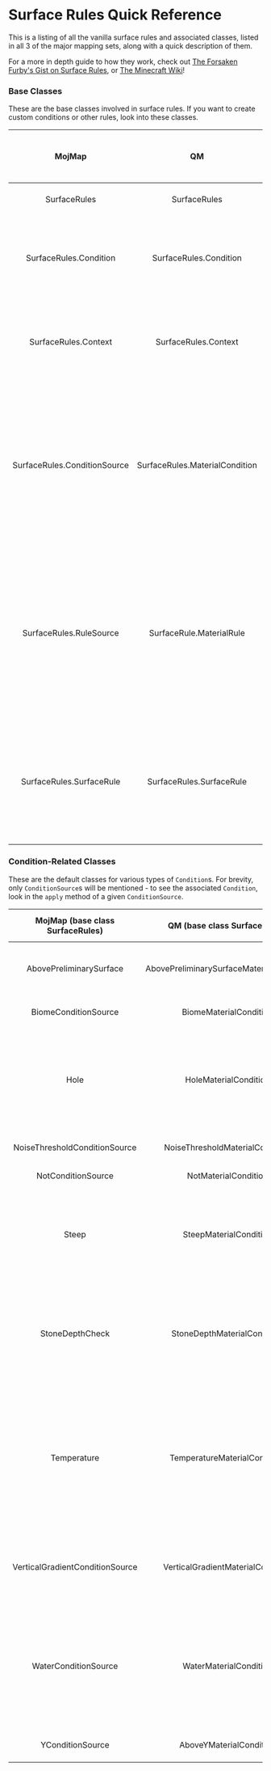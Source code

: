# Surface Rules Quick Reference

This is a listing of all the vanilla surface rules and associated classes, listed in all 3 of the major mapping sets, along with a quick description of them.

For a more in depth guide to how they work, check out [The Forsaken Furby's Gist on Surface Rules](https://github.com/TheForsakenFurby/Surface-Rules-Guide-Minecraft-JE-1.18/blob/main/Guide.md), or [The Minecraft Wiki](https://minecraft.fandom.com/wiki/Custom_world_generation/noise_settings)!

### Base Classes

These are the base classes involved in surface rules. If you want to create custom conditions or other rules, look into these classes.

|            MojMap            |               QM               |               Yarn                | Datapack Identifier (prepended with `minecraft:` | Description                                                                                                                                                                                                                                                                                                                                                  |
|:----------------------------:|:------------------------------:|:---------------------------------:|:------------------------------------------------:|--------------------------------------------------------------------------------------------------------------------------------------------------------------------------------------------------------------------------------------------------------------------------------------------------------------------------------------------------------------|
|         SurfaceRules         |          SurfaceRules          |           MaterialRules           |                        -                         | The class that holds all the methods and classes found below.                                                                                                                                                                                                                                                                                                |
|    SurfaceRules.Condition    |     SurfaceRules.Condition     |   MaterialRules.BooleanSupplier   |                        -                         | An interface that provides one method - `test`. This method takes in a `Context`, and outputs a boolean - it is used for deciding if a SurfaceRule should be applied.                                                                                                                                                                                        |
|     SurfaceRules.Context     |      SurfaceRules.Context      | MaterialRules.MaterialRuleContext |                        -                         | A class used to provide block coordinates and similar information to certain inheritors of `Condition`. Those specific inheritors are inner classes of this class.                                                                                                                                                                                           |
| SurfaceRules.ConditionSource | SurfaceRules.MaterialCondition |  MaterialRules.MaterialCondition  |                        -                         | A Functional Interface that takes in a `Context` and outputs a `Condition`. Those `Condition`s are created in the `apply` method that `ConditionSource`s override. `ConditionSource` is used to give proper context, such as `NoiseCondtiionSource` making `NoiseCondition` have the correct noise and bounds in its `test` method.                          |
|   SurfaceRules.RuleSource    |    SurfaceRule.MaterialRule    |    MaterialRules.MaterialRule     |                        -                         | A Functional Interface that takes in a `Context` and outputs a `SurfaceRule`. Those `SurfaceRule`s are created in the `apply` that `MaterialRule`'s override. Similar to the `ConditionSource`, a `MaterialRule` can provide context/preprocessing, such as how the `SequenceMaterialRule` transforms each of the given `MaterialRule`s into `SurfaceRule`s. |
|   SurfaceRules.SurfaceRule   |    SurfaceRules.SurfaceRule    |   MaterialRules.BlockStateRule    |                        -                         | The base class for the actual rules - these all override the `tryApply` method (from `SurfaceRule`) that takes in block coordinates, and returns what blockstate should be placed, if any. It should be noted that this does not actually place blocks.                                                                                                      |

### Condition-Related Classes

These are the default classes for various types of `Condition`s. For brevity, only `ConditionSource`s will be mentioned - to see the associated `Condition`, look in the `apply` method of a given `ConditionSource`.

| MojMap (base class SurfaceRules) |       QM (base class SurfaceRules)       |  Yarn (base class MaterialRules)  | Datapack Identifier (prepended with `mineraft:` |                                                                                                    Description                                                                                                     |
|:--------------------------------:|:----------------------------------------:|:---------------------------------:|:-----------------------------------------------:|:------------------------------------------------------------------------------------------------------------------------------------------------------------------------------------------------------------------:|
|     AbovePreliminarySurface      | AbovePreliminarySurfaceMaterialCondition |     SurfaceMaterialCondition      |           `above_preliminary_surface`           |                                                                 Checks that the selected block is near-ish to the surface (max is ~20 blocks down)                                                                 |
|       BiomeConditionSource       |          BiomeMaterialCondition          |      BiomeMaterialCondition       |                     `biome`                     |                                                                                     Checks for a biome at the selected block.                                                                                      |
|               Hole               |          HoleMaterialCondition           |       HoleMaterialCondition       |                     `hole`                      |                        Checks that the surface noise (used for `add_surface_depth` in the `stone_depth` condition) is 0 - one manifestation of this is where there is no dirt below grass.                         |
|  NoiseThresholdConditionSource   |     NoiseThresholdMaterialCondition      |  NoiseThresholdMaterialCondition  |                `noise_threshold`                |                                                                                Checks the given noise value at the selected block.                                                                                 |
|        NotConditionSource        |           NotMaterialCondition           |       NotMaterialCondition        |                      `not`                      |                                                                                            Inverts the given condition.                                                                                            |
|              Steep               |          SteepMaterialCondition          |      SteepMaterialCondition       |                     `steep`                     |                                        Checks the vertical gradient in North and East directions of a block, and succeed if it is greater than ~2 (~4 on a chunk boundary).                                        |
|         StoneDepthCheck          |       StoneDepthMaterialCondition        |    StoneDepthMaterialCondition    |                  `stone_depth`                  |                     One of the most powerful surface rules - for a short summary, this rule can be configured to restrict surface rules to floors/ceilings, whether in caves or above ground.                      |
|           Temperature            |       TemperatureMaterialCondition       |   TemperatureMaterialCondition    |                  `temperature`                  | Restricts surface rules based on (biome) temperature, namely some parts of frozen oceans and all of other frozen biomes. The only use of this is to restrict surface rules to these biomes, not for anything else. |
| VerticalGradientConditionSource  |    VerticalGradientMaterialCondition     | VerticalGradientMaterialCondition |               `vertical_gradient`               |                                                         Restricts surface rules by y-level with a randomness-based transition. Think of the bedrock floor.                                                         |
|       WaterConditionSource       |          WaterMaterialCondition          |      WaterMaterialCondition       |                     `water`                     |                    Checks if the block is under **naturally generated** (not placed by surface rules) liquid. Useful for waterlogging, setting concrete powder to concrete automatically, etc.                     |
|         YConditionSource         |         AboveYMaterialCondition          |      AboveYMaterialCondition      |                    `y_above`                    |                                                                                      Checks if selected block is either above                                                                                      |


